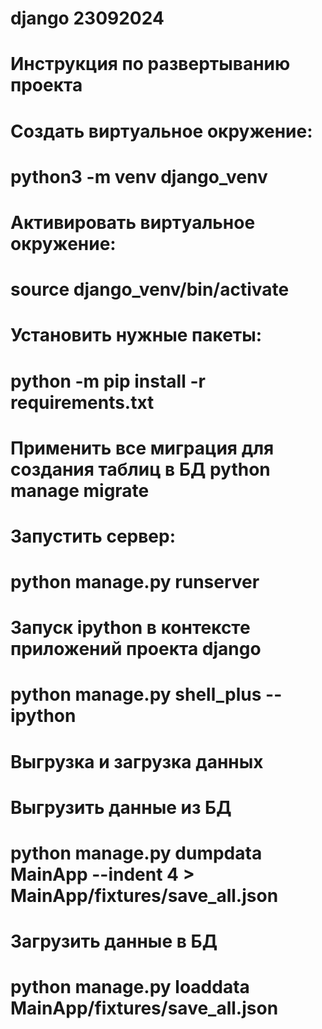 # django 23092024
# Инструкция по развертыванию проекта
# Создать виртуальное окружение:
# python3 -m venv django_venv
# Aктивировать виртуальное окружение:
# source django_venv/bin/activate
# Установить нужные пакеты:
# python -m pip install -r requirements.txt
# Применить все миграция для создания таблиц в БД python manage migrate
# Запустить сервер:
# python manage.py runserver
# Запуск ipython в контексте приложений проекта django
# python manage.py shell_plus --ipython
# Выгрузка и загрузка данных
# Выгрузить данные из БД
# python manage.py dumpdata MainApp --indent 4 > MainApp/fixtures/save_all.json
# Загрузить данные в БД
# python manage.py loaddata MainApp/fixtures/save_all.json